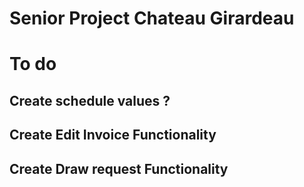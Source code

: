 # Senior Project Chateau Girardeau

# To do
## Create schedule values ?
## Create Edit Invoice Functionality
## Create Draw request Functionality
